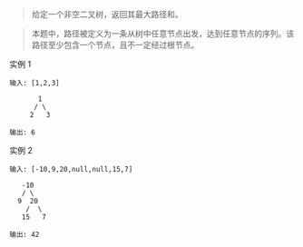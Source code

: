 >给定一个非空二叉树，返回其最大路径和。

>本题中，路径被定义为一条从树中任意节点出发，达到任意节点的序列。该路径至少包含一个节点，且不一定经过根节点。

实例 1
```
输入: [1,2,3]

       1
      / \
     2   3

输出: 6
```

实例 2
```
输入: [-10,9,20,null,null,15,7]

   -10
   / \
  9  20
    /  \
   15   7

输出: 42
```


